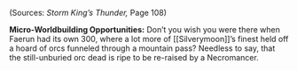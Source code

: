 
(Sources: *Storm King’s Thunder,* Page 108)

**Micro-Worldbuilding Opportunities:** Don’t you wish you were there when Faerun had its own 300, where a lot more of [[Silverymoon]]’s finest held off a hoard of orcs funneled through a mountain pass? Needless to say, that the still-unburied orc dead is ripe to be re-raised by a Necromancer.
